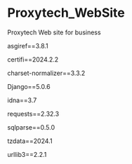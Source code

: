 # Proxytech_WebSite
Proxytech Web site for business


asgiref==3.8.1

certifi==2024.2.2

charset-normalizer==3.3.2

Django==5.0.6

idna==3.7

requests==2.32.3

sqlparse==0.5.0

tzdata==2024.1

urllib3==2.2.1
